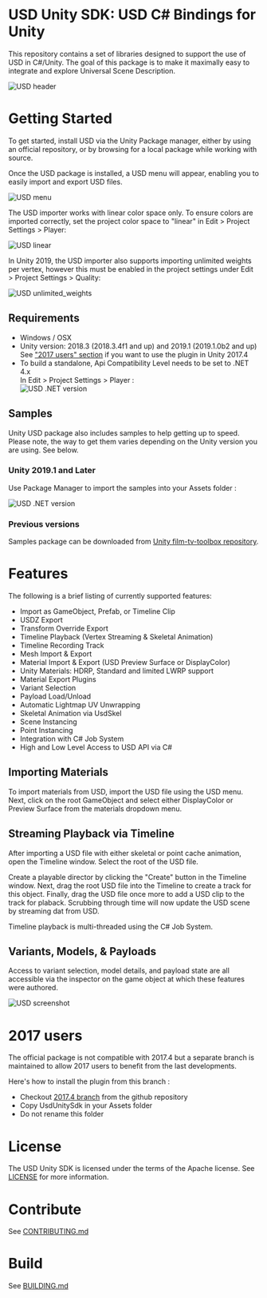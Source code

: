 # USD Unity SDK: USD C# Bindings for Unity

This repository contains a set of libraries designed to support the use of
USD in C#/Unity. The goal of this package is to make it maximally easy to
integrate and explore Universal Scene Description.

![USD header](Images/USD_header.png)

# Getting Started

To get started, install USD via the Unity Package manager, either by using
an official repository, or by browsing for a local package while working with
source.

Once the USD package is installed, a USD menu will appear, enabling you to
easily import and export USD files.

![USD menu](Images/USD_menu.png)

The USD importer works with linear color space only. To ensure colors are imported correctly,
set the project color space to "linear" in Edit > Project Settings > Player:

![USD linear](Images/USD_linear.png)

In Unity 2019, the USD importer also supports importing unlimited weights per vertex, however
this must be enabled in the project settings under Edit > Project Settings > Quality:

![USD unlimited_weights](Images/USD_unlimited_weights.png)

## Requirements

* Windows / OSX
* Unity version: 2018.3 (2018.3.4f1 and up) and 2019.1 (2019.1.0b2 and up)   
See ["2017 users" section](#2017-users) if you want to use the plugin in Unity 2017.4
* To build a standalone, Api Compatibility Level needs to be set to .NET 4.x   
   In Edit > Project Settings > Player :   
    ![USD .NET version](Images/USD_.NET_version.png)

## Samples

Unity USD package also includes samples to help getting up to speed.
Please note, the way to get them varies depending on the Unity version you are using. See below.

### Unity 2019.1 and Later

Use Package Manager to import the samples into your Assets folder :

![USD .NET version](Images/USD_samples_import.png)

### Previous versions

Samples package can be downloaded from [Unity film-tv-toolbox repository](https://github.com/Unity-Technologies/film-tv-toolbox/tree/master/UsdSamples).

# Features

The following is a brief listing of currently supported features:

 * Import as GameObject, Prefab, or Timeline Clip
 * USDZ Export
 * Transform Override Export
 * Timeline Playback (Vertex Streaming & Skeletal Animation)
 * Timeline Recording Track
 * Mesh Import & Export
 * Material Import & Export (USD Preview Surface or DisplayColor)
 * Unity Materials: HDRP, Standard and limited LWRP support
 * Material Export Plugins
 * Variant Selection
 * Payload Load/Unload
 * Automatic Lightmap UV Unwrapping
 * Skeletal Animation via UsdSkel
 * Scene Instancing
 * Point Instancing
 * Integration with C# Job System
 * High and Low Level Access to USD API via C#

## Importing Materials

To import materials from USD, import the USD file using the USD menu. Next, click
on the root GameObject and select either DisplayColor or Preview Surface from the
materials dropdown menu.

## Streaming Playback via Timeline

After importing a USD file with either skeletal or point cache animation, open
the Timeline window. Select the root of the USD file.

Create a playable director by clicking the "Create" button in the Timeline window.
Next, drag the root USD file into the Timeline to create a track for this object.
Finally, drag the USD file once more to add a USD clip to the track for plaback.
Scrubbing through time will now update the USD scene by streaming dat from USD.

Timeline playback is multi-threaded using the C# Job System.

## Variants, Models, & Payloads

Access to variant selection, model details, and payload state are all accessible via
the inspector on the game object at which these features were authored.

![USD screenshot](Images/USD_global_screenshot.png)

# 2017 users

The official package is not compatible with 2017.4 but a separate branch is maintained to allow 2017 users to benefit from the last developments.

Here's how to install the plugin from this branch :
 * Checkout [2017.4 branch](https://github.com/Unity-Technologies/usd-unity-sdk/tree/2017.4) from the github repository
 * Copy UsdUnitySdk in your Assets folder
 * Do not rename this folder

# License

The USD Unity SDK is licensed under the terms of the Apache
license. See [LICENSE](LICENSE) for more information.

# Contribute
See [CONTRIBUTING.md](CONTRIBUTING.md)

# Build
See [BUILDING.md](BUILDING.md)
